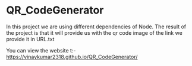 # QR_CodeGenerator

In this project we are using different dependencies of Node.
The result of the project is that it will provide us with the qr code image of the link we provide it in URL.txt

You can view the website t:- https://vinaykumar2318.github.io/QR_CodeGenerator/
